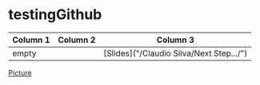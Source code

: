 # testingGithub


| Column 1 | Column 2 | Column 3 |
| ------------- | ------------- | ------------- |
| empty | | [Slides]("/Claudio Silva/Next Step.../") |



[Picture](/images/me3.jpg)